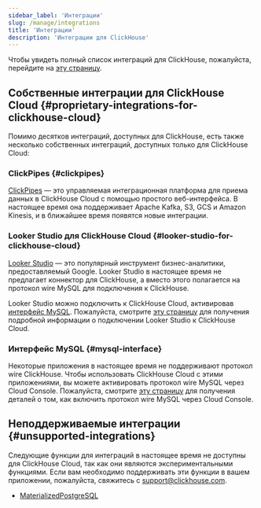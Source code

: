 ```yaml
---
sidebar_label: 'Интеграции'
slug: /manage/integrations
title: 'Интеграции'
description: 'Интеграции для ClickHouse'
---
```


Чтобы увидеть полный список интеграций для ClickHouse, пожалуйста, перейдите на [эту страницу](/integrations).

## Собственные интеграции для ClickHouse Cloud {#proprietary-integrations-for-clickhouse-cloud}

Помимо десятков интеграций, доступных для ClickHouse, есть также несколько собственных интеграций, доступных только для ClickHouse Cloud:

### ClickPipes {#clickpipes}

[ClickPipes](/integrations/clickpipes) — это управляемая интеграционная платформа для приема данных в ClickHouse Cloud с помощью простого веб-интерфейса. В настоящее время она поддерживает Apache Kafka, S3, GCS и Amazon Kinesis, и в ближайшее время появятся новые интеграции.

### Looker Studio для ClickHouse Cloud {#looker-studio-for-clickhouse-cloud}

[Looker Studio](https://lookerstudio.google.com/) — это популярный инструмент бизнес-аналитики, предоставляемый Google. Looker Studio в настоящее время не предлагает коннектор для ClickHouse, а вместо этого полагается на протокол wire MySQL для подключения к ClickHouse.

Looker Studio можно подключить к ClickHouse Cloud, активировав [интерфейс MySQL](/interfaces/mysql). Пожалуйста, смотрите [эту страницу](/interfaces/mysql#enabling-the-mysql-interface-on-clickhouse-cloud) для получения подробной информации о подключении Looker Studio к ClickHouse Cloud.

### Интерфейс MySQL {#mysql-interface}

Некоторые приложения в настоящее время не поддерживают протокол wire ClickHouse. Чтобы использовать ClickHouse Cloud с этими приложениями, вы можете активировать протокол wire MySQL через Cloud Console. Пожалуйста, смотрите [эту страницу](/interfaces/mysql#enabling-the-mysql-interface-on-clickhouse-cloud) для получения деталей о том, как включить протокол wire MySQL через Cloud Console.

## Неподдерживаемые интеграции {#unsupported-integrations}

Следующие функции для интеграций в настоящее время не доступны для ClickHouse Cloud, так как они являются экспериментальными функциями. Если вам необходимо поддерживать эти функции в вашем приложении, пожалуйста, свяжитесь с support@clickhouse.com.

- [MaterializedPostgreSQL](/engines/table-engines/integrations/materialized-postgresql)
